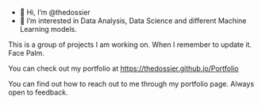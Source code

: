 - 👋 Hi, I’m @thedossier
- 👀 I’m interested in Data Analysis, Data Science and different Machine Learning models. 

This is a group of projects I am working on. When I remember to update it. Face Palm.

You can check out my portfolio at https://thedossier.github.io/Portfolio

You can find out how to reach out to me through my portfolio page. Always open to feedback.


<!---
thedossier/thedossier is a ✨ special ✨ repository because its `README.md` (this file) appears on your GitHub profile.
You can click the Preview link to take a look at your changes.
--->
